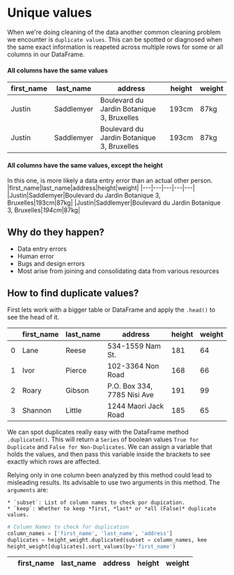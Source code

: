 # Unique values

When we're doing cleaning of the data another common cleaning problem we encounter is `duplicate values`. This can be spotted or diagnosed when the same exact information is reapeted across multiple rows for some or all columns in our DataFrame.

#### All columns have the same values
|first_name|last_name|address|height|weight|
|---|---|---|---|---|
|Justin|Saddlemyer|Boulevard du Jardin Botanique 3, Bruxelles|193cm|87kg|
|Justin|Saddlemyer|Boulevard du Jardin Botanique 3, Bruxelles|193cm|87kg|
#### All columns have the same values, except the height
In this one, is more likely a data entry error than an actual other person.
|first_name|last_name|address|height|weight|
|---|---|---|---|---|
|Justin|Saddlemyer|Boulevard du Jardin Botanique 3, Bruxelles|193cm|87kg|
|Justin|Saddlemyer|Boulevard du Jardin Botanique 3, Bruxelles|*194cm*|87kg|

## Why do they happen?
* Data entry errors
* Human error
* Bugs and design errors
* Most arise from joining and consolidating data from various resources

## How to find duplicate values?
First lets work with a bigger table or DataFrame and apply the `.head()` to see the head of it.

||first_name|last_name|address|height|weight|
|--|--|--|--|--|--|
|0|Lane|Reese|534-1559 Nam St.|181|64|
|1|Ivor|Pierce|102-3364 Non Road|168|66|
|2|Roary|Gibson|P.O. Box 334, 7785 Nisi Ave|191|99|
|3|Shannon|Little|1244 Maori Jack Road|185|65|

We can spot duplicates really easy with the DataFrame method `.duplicated()`. This will return a `Series` of boolean values `True for Duplicate` and `False for Non-Duplicates`. We can assign a variable that holds the values, and then pass this variable inside the brackets to see exactly which rows are affected.

Relying only in one column been analyzed by this method could lead to misleading results. Its advisable to use two arguments in this method. The `arguments` are:

	* `subset`: List of column names to check por dupication.
	* `keep`: Whether to keep *first, *last* or *all (False)* duplicate values.

```python
# Column Names to check for duplication
column_names = ['first_name', 'last_name', 'address']
duplicates = height_weight.duplicated(subset = column_names, kee
height_weight[duplicates].sort_values(by='first_name')
```

||first_name|last_name|address|height|weight|
|--|--|--|--|--|--|


